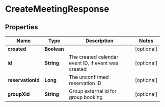 

# CreateMeetingResponse


## Properties

| Name | Type | Description | Notes |
|------------ | ------------- | ------------- | -------------|
|**created** | **Boolean** |  |  [optional] |
|**id** | **String** | The created calendar event ID, if event was created |  [optional] |
|**reservationId** | **Long** | The unconfirmed reservation ID |  [optional] |
|**groupXid** | **String** | Group external id for group booking |  [optional] |



